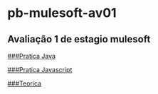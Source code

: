 # pb-mulesoft-av01
## Avaliação 1 de estagio mulesoft


[###Pratica Java](https://github.com/iagohenrique2009/pb-mulesoft-av01/tree/main/pratica/java)

[###Pratica Javascript](https://github.com/iagohenrique2009/pb-mulesoft-av01/tree/main/pratica/javascript)

[###Teorica](https://github.com/iagohenrique2009/pb-mulesoft-av01/tree/main/teorica)
